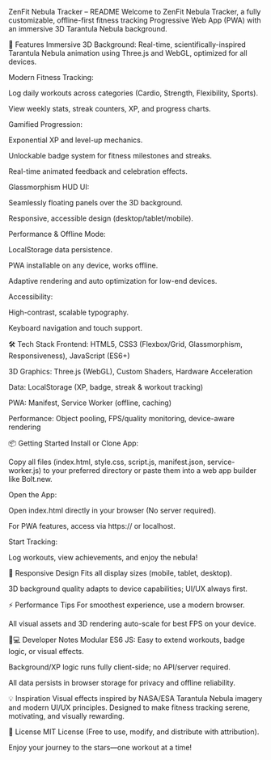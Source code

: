ZenFit Nebula Tracker – README
Welcome to ZenFit Nebula Tracker, a fully customizable, offline-first fitness tracking Progressive Web App (PWA) with an immersive 3D Tarantula Nebula background.

🚀 Features
Immersive 3D Background: Real-time, scientifically-inspired Tarantula Nebula animation using Three.js and WebGL, optimized for all devices.

Modern Fitness Tracking:

Log daily workouts across categories (Cardio, Strength, Flexibility, Sports).

View weekly stats, streak counters, XP, and progress charts.

Gamified Progression:

Exponential XP and level-up mechanics.

Unlockable badge system for fitness milestones and streaks.

Real-time animated feedback and celebration effects.

Glassmorphism HUD UI:

Seamlessly floating panels over the 3D background.

Responsive, accessible design (desktop/tablet/mobile).

Performance & Offline Mode:

LocalStorage data persistence.

PWA installable on any device, works offline.

Adaptive rendering and auto optimization for low-end devices.

Accessibility:

High-contrast, scalable typography.

Keyboard navigation and touch support.

🛠 Tech Stack
Frontend: HTML5, CSS3 (Flexbox/Grid, Glassmorphism, Responsiveness), JavaScript (ES6+)

3D Graphics: Three.js (WebGL), Custom Shaders, Hardware Acceleration

Data: LocalStorage (XP, badge, streak & workout tracking)

PWA: Manifest, Service Worker (offline, caching)

Performance: Object pooling, FPS/quality monitoring, device-aware rendering

📦 Getting Started
Install or Clone App:

Copy all files (index.html, style.css, script.js, manifest.json, service-worker.js) to your preferred directory or paste them into a web app builder like Bolt.new.

Open the App:

Open index.html directly in your browser (No server required).

For PWA features, access via https:// or localhost.

Start Tracking:

Log workouts, view achievements, and enjoy the nebula!

📱 Responsive Design
Fits all display sizes (mobile, tablet, desktop).

3D background quality adapts to device capabilities; UI/UX always first.

⚡ Performance Tips
For smoothest experience, use a modern browser.

All visual assets and 3D rendering auto-scale for best FPS on your device.

🧑💻 Developer Notes
Modular ES6 JS: Easy to extend workouts, badge logic, or visual effects.

Background/XP logic runs fully client-side; no API/server required.

All data persists in browser storage for privacy and offline reliability.

💡 Inspiration
Visual effects inspired by NASA/ESA Tarantula Nebula imagery and modern UI/UX principles. Designed to make fitness tracking serene, motivating, and visually rewarding.

📄 License
MIT License (Free to use, modify, and distribute with attribution).

Enjoy your journey to the stars—one workout at a time!
